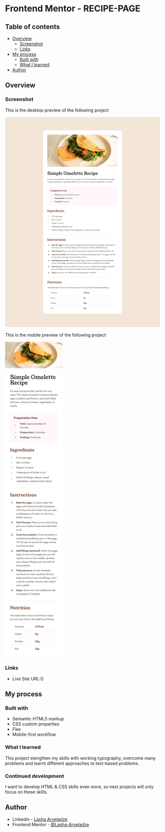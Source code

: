 # Frontend Mentor - RECIPE-PAGE

## Table of contents

- [Overview](#overview)
  - [Screenshot](#screenshot)
  - [Links](#links)
- [My process](#my-process)
  - [Built with](#built-with)
  - [What I learned](#what-i-learned)
- [Author](#author)

## Overview

### Screenshot

This is the desktop preview of the following project

![Desktop Preview](./design/desktop-design.jpg)

This is the mobile preview of the following project

![Mobile Preview](./design/mobile-design.jpg)

### Links

- Live Site URL:()

## My process

### Built with

- Semantic HTML5 markup
- CSS custom properties
- Flex
- Mobile-first workflow

### What I learned

This project stenghten my skills with working typography, overcome many problems and learnt different approaches to text-based problems.

### Continued development

I want to develop HTML & CSS skills even more, so next projects will only focus on these skills.

## Author

- Linkedin - [Lasha Arveladze](https://www.linkedin.com/in/lasha-arveladze-3a233b327/)
- Frontend Mentor - [@Lasha-Arveladze](https://www.frontendmentor.io/profile/Lasha-Arveladze)
